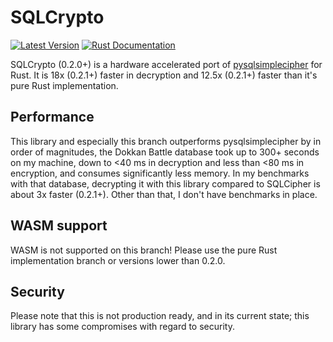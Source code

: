 # SQLCrypto
[![Latest Version](https://img.shields.io/crates/v/sqlcrypto.svg)](https://crates.io/crates/sqlcrypto)
[![Rust Documentation](https://docs.rs/sqlcrypto/badge.svg)](https://docs.rs/sqlcrypto)

SQLCrypto (0.2.0+) is a hardware accelerated port of [pysqlsimplecipher](https://github.com/bssthu/pysqlsimplecipher) for Rust. It is 18x (0.2.1+) faster in decryption and 12.5x (0.2.1+) faster than it's pure Rust implementation.

## Performance
This library and especially this branch outperforms pysqlsimplecipher by in order of magnitudes, the Dokkan Battle database took up to 300+ seconds on my machine, down to <40 ms in decryption and less than <80 ms in encryption, and consumes significantly less memory. In my benchmarks with that database, decrypting it with this library compared to SQLCipher is about 3x faster (0.2.1+). 
Other than that, I don't have benchmarks in place.

## WASM support
WASM is not supported on this branch! Please use the pure Rust implementation branch or versions lower than 0.2.0.

## Security
Please note that this is not production ready, and in its current state; this library has some compromises with regard to security.